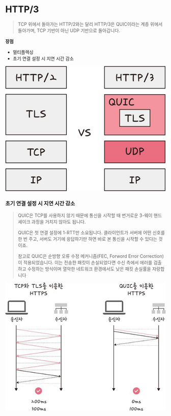 # **HTTP/3**

> TCP 위에서 돌아가는 HTTP/2와는 달리 HTTP/3은 QUIC이라는 계층 위에서 돌아가며, TCP 기반이 아닌 UDP 기반으로 돌아갑니다.

**장점**

- 멀티플렉싱
- 초기 연결 설정 시 지연 시간 감소

![UDP기반으로돌아가는HTTP3.png](./image/UDP기반으로돌아가는HTTP3.png)

### 초기 연결 설정 시 지연 시간 감소

> QUIC은 TCP를 사용하지 않기 때문에 통신을 시작할 때 번거로운 3-웨이 핸드셰이크 과정을 거치지 않아도 됩니다.
>
> QUIC은 첫 연결 설정에 1-RTT만 소요됩니다. 클라이언트가 서버에 어떤 신호를 한 번 주고, 서버도 거기에 응답하기만 하면 바로 본 통신을 시작할 수 있다는 것이죠.
>
> 참고로 QUIC은 순방향 오류 수정 메커니즘(FEC, Forword Error Correction)이 적용되었습니다. 이는 전송한 패킷이 손실되었다면 수신 측에서 에러를 검출하고 수정하는 방식이며 열악한 네트워크 환경에서도 낮은 패킷 손실률을 자랑합니다

![RTT의감소.png](./image/RTT의감소.png)
